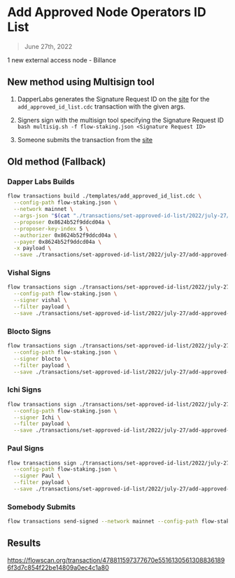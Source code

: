 # Add Approved Node Operators ID List

> June 27th, 2022

1 new external access node - Billance

## New method using Multisign tool

1. DapperLabs generates the Signature Request ID on the [site](https://flow-multisig-git-service-account-onflow.vercel.app/mainnet) for the `add_approved_id_list.cdc` transaction with the given args.

2. Signers sign with the multisign tool specifying the Signature Request ID
   `bash multisig.sh -f flow-staking.json <Signature Request ID>`

3. Someone submits the transaction from the [site](https://flow-multisig-git-service-account-onflow.vercel.app/mainnet)

## Old method (Fallback)

### Dapper Labs Builds

```sh
flow transactions build ./templates/add_approved_id_list.cdc \
  --config-path flow-staking.json \
  --network mainnet \
  --args-json "$(cat "./transactions/set-approved-id-list/2022/july-27/arguments.json")" \
  --proposer 0x8624b52f9ddcd04a \
  --proposer-key-index 5 \
  --authorizer 0x8624b52f9ddcd04a \
  --payer 0x8624b52f9ddcd04a \
  -x payload \
  --save ./transactions/set-approved-id-list/2022/july-27/add-approved-list-july-27-unsigned.rlp
```

### Vishal Signs

```sh
flow transactions sign ./transactions/set-approved-id-list/2022/july-27/add-approved-list-july-27-unsigned.rlp \
  --config-path flow-staking.json \
  --signer vishal \
  --filter payload \
  --save ./transactions/set-approved-id-list/2022/july-27/add-approved-list-july-27-sig-1.rlp
```

### Blocto Signs

```sh
flow transactions sign ./transactions/set-approved-id-list/2022/july-27/add-approved-list-july-27-sig-1.rlp \
  --config-path flow-staking.json \
  --signer blocto \
  --filter payload \
  --save ./transactions/set-approved-id-list/2022/july-27/add-approved-list-july-27-sig-2.rlp
```

### Ichi Signs

```sh
flow transactions sign ./transactions/set-approved-id-list/2022/july-27/add-approved-list-july-27-sig-2.rlp \
  --config-path flow-staking.json \
  --signer Ichi \
  --filter payload \
  --save ./transactions/set-approved-id-list/2022/july-27/add-approved-list-july-27-sig-3.rlp
```

### Paul Signs

```sh
flow transactions sign ./transactions/set-approved-id-list/2022/july-27/add-approved-list-july-27-sig-3.rlp \
  --config-path flow-staking.json \
  --signer Paul \
  --filter payload \
  --save ./transactions/set-approved-id-list/2022/july-27/add-approved-list-july-27-sig-complete.rlp
```

### Somebody Submits

```sh
flow transactions send-signed --network mainnet --config-path flow-staking.json ./transactions/set-approved-id-list/2022/july-27/add-approved-list-july-27-sig-complete.rlp
```

## Results

https://flowscan.org/transaction/478811597377670e55161305613088361896f3d7c854f22be14809a0ec4c1a80
